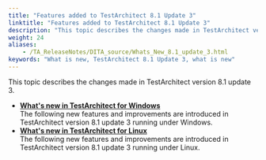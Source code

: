 ```yaml
--- 
title: "Features added to TestArchitect 8.1 Update 3"
linktitle: "Features added to TestArchitect 8.1 Update 3"
description: "This topic describes the changes made in TestArchitect version 8.1 update 3."
weight: 24
aliases: 
    - /TA_ReleaseNotes/DITA_source/Whats_New_8.1_update_3.html
keywords: "What is new, TestArchitect 8.1 Update 3, what is new"
---
```


This topic describes the changes made in TestArchitect version 8.1 update 3.

-   **[What's new in TestArchitect for Windows](/user-guide/version-history/features-added-to-testarchitect-8-1-update-3/windows)**  
The following new features and improvements are introduced in TestArchitect version 8.1 update 3 running under Windows.
-   **[What's new in TestArchitect for Linux](/user-guide/version-history/features-added-to-testarchitect-8-1-update-3/linux)**  
The following new features and improvements are introduced in TestArchitect version 8.1 update 3 running under Linux.




